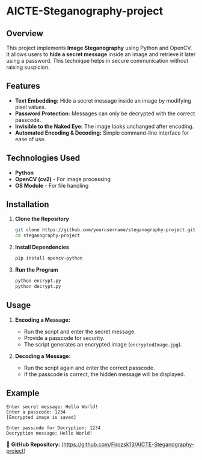 # AICTE-Steganography-project

## Overview
This project implements **Image Steganography** using Python and OpenCV. It allows users to **hide a secret message** inside an image and retrieve it later using a password. This technique helps in secure communication without raising suspicion.

## Features
- **Text Embedding:** Hide a secret message inside an image by modifying pixel values.
- **Password Protection:** Messages can only be decrypted with the correct passcode.
- **Invisible to the Naked Eye:** The image looks unchanged after encoding.
- **Automated Encoding & Decoding:** Simple command-line interface for ease of use.

## Technologies Used
- **Python**
- **OpenCV (cv2)** - For image processing
- **OS Module** - For file handling

## Installation
1. **Clone the Repository**
   ```sh
   git clone https://github.com/yourusername/steganography-project.git
   cd steganography-project
   ```
2. **Install Dependencies**
   ```sh
   pip install opencv-python
   ```
3. **Run the Program**
   ```sh
   python encrypt.py
   python decrypt.py
   ```

## Usage
1. **Encoding a Message:**
   - Run the script and enter the secret message.
   - Provide a passcode for security.
   - The script generates an encrypted image (`encryptedImage.jpg`).

2. **Decoding a Message:**
   - Run the script again and enter the correct passcode.
   - If the passcode is correct, the hidden message will be displayed.

## Example
```
Enter secret message: Hello World!
Enter a passcode: 1234
[Encrypted image is saved]

Enter passcode for Decryption: 1234
Decryption message: Hello World!
```


🔗 **GitHub Repository:** (https://github.com/Firozsk13/AICTE-Steganography-project)

